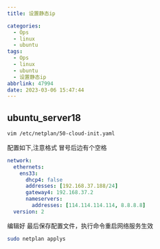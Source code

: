 ```yaml
---
title: 设置静态ip

categories:
  - Ops
  - linux
  - ubuntu
tags:
  - Ops
  - linux
  - ubuntu
  - 设置静态ip
abbrlink: 47994
date: 2023-03-06 15:47:44
---
```


## ubuntu_server18

```bash
vim /etc/netplan/50-cloud-init.yaml
```

配置如下,注意格式 冒号后边有个空格

```yml
network:
  ethernets:
    ens33:
      dhcp4: false
      addresses: [192.168.37.188/24]
      gateway4: 192.168.37.2
      nameservers:
        addresses: [114.114.114.114, 8.8.8.8]
  version: 2
```

编辑好 最后保存配置文件，执行命令重启网络服务生效

```bash
sudo netplan applys
```
